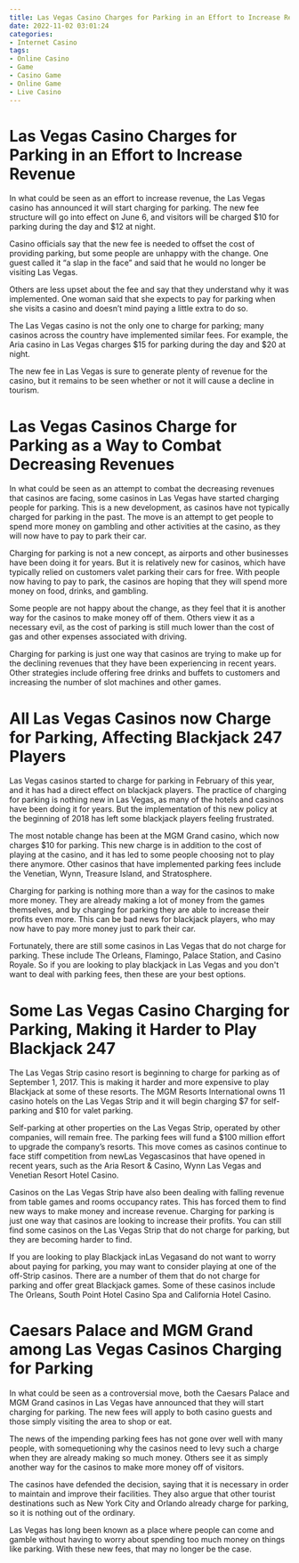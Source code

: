 ```yaml
---
title: Las Vegas Casino Charges for Parking in an Effort to Increase Revenue 
date: 2022-11-02 03:01:24
categories:
- Internet Casino
tags:
- Online Casino
- Game
- Casino Game
- Online Game
- Live Casino
---
```



#  Las Vegas Casino Charges for Parking in an Effort to Increase Revenue 

In what could be seen as an effort to increase revenue, the Las Vegas casino has announced it will start charging for parking. The new fee structure will go into effect on June 6, and visitors will be charged $10 for parking during the day and $12 at night. 

Casino officials say that the new fee is needed to offset the cost of providing parking, but some people are unhappy with the change. One guest called it “a slap in the face” and said that he would no longer be visiting Las Vegas. 

Others are less upset about the fee and say that they understand why it was implemented. One woman said that she expects to pay for parking when she visits a casino and doesn’t mind paying a little extra to do so. 

The Las Vegas casino is not the only one to charge for parking; many casinos across the country have implemented similar fees. For example, the Aria casino in Las Vegas charges $15 for parking during the day and $20 at night. 

The new fee in Las Vegas is sure to generate plenty of revenue for the casino, but it remains to be seen whether or not it will cause a decline in tourism.

#  Las Vegas Casinos Charge for Parking as a Way to Combat Decreasing Revenues 

In what could be seen as an attempt to combat the decreasing revenues that casinos are facing, some casinos in Las Vegas have started charging people for parking. This is a new development, as casinos have not typically charged for parking in the past. The move is an attempt to get people to spend more money on gambling and other activities at the casino, as they will now have to pay to park their car.

Charging for parking is not a new concept, as airports and other businesses have been doing it for years. But it is relatively new for casinos, which have typically relied on customers valet parking their cars for free. With people now having to pay to park, the casinos are hoping that they will spend more money on food, drinks, and gambling.

Some people are not happy about the change, as they feel that it is another way for the casinos to make money off of them. Others view it as a necessary evil, as the cost of parking is still much lower than the cost of gas and other expenses associated with driving.

Charging for parking is just one way that casinos are trying to make up for the declining revenues that they have been experiencing in recent years. Other strategies include offering free drinks and buffets to customers and increasing the number of slot machines and other games.

#  All Las Vegas Casinos now Charge for Parking, Affecting Blackjack 247 Players 

Las Vegas casinos started to charge for parking in February of this year, and it has had a direct effect on blackjack players. The practice of charging for parking is nothing new in Las Vegas, as many of the hotels and casinos have been doing it for years. But the implementation of this new policy at the beginning of 2018 has left some blackjack players feeling frustrated.

The most notable change has been at the MGM Grand casino, which now charges $10 for parking. This new charge is in addition to the cost of playing at the casino, and it has led to some people choosing not to play there anymore. Other casinos that have implemented parking fees include the Venetian, Wynn, Treasure Island, and Stratosphere.

Charging for parking is nothing more than a way for the casinos to make more money. They are already making a lot of money from the games themselves, and by charging for parking they are able to increase their profits even more. This can be bad news for blackjack players, who may now have to pay more money just to park their car.

Fortunately, there are still some casinos in Las Vegas that do not charge for parking. These include The Orleans, Flamingo, Palace Station, and Casino Royale. So if you are looking to play blackjack in Las Vegas and you don't want to deal with parking fees, then these are your best options.

#  Some Las Vegas Casino Charging for Parking, Making it Harder to Play Blackjack 247 

The Las Vegas Strip casino resort is beginning to charge for parking as of September 1, 2017. This is making it harder and more expensive to play Blackjack at some of these resorts. The MGM Resorts International owns 11 casino hotels on the Las Vegas Strip and it will begin charging $7 for self-parking and $10 for valet parking. 

Self-parking at other properties on the Las Vegas Strip, operated by other companies, will remain free. The parking fees will fund a $100 million effort to upgrade the company’s resorts. This move comes as casinos continue to face stiff competition from newLas Vegascasinos that have opened in recent years, such as the Aria Resort & Casino, Wynn Las Vegas and Venetian Resort Hotel Casino.

Casinos on the Las Vegas Strip have also been dealing with falling revenue from table games and rooms occupancy rates. This has forced them to find new ways to make money and increase revenue. Charging for parking is just one way that casinos are looking to increase their profits. You can still find some casinos on the Las Vegas Strip that do not charge for parking, but they are becoming harder to find.

If you are looking to play Blackjack inLas Vegasand do not want to worry about paying for parking, you may want to consider playing at one of the off-Strip casinos. There are a number of them that do not charge for parking and offer great Blackjack games. Some of these casinos include The Orleans, South Point Hotel Casino Spa and California Hotel Casino.

#  Caesars Palace and MGM Grand among Las Vegas Casinos Charging for Parking

In what could be seen as a controversial move, both the Caesars Palace and MGM Grand casinos in Las Vegas have announced that they will start charging for parking. The new fees will apply to both casino guests and those simply visiting the area to shop or eat.

The news of the impending parking fees has not gone over well with many people, with somequetioning why the casinos need to levy such a charge when they are already making so much money. Others see it as simply another way for the casinos to make more money off of visitors.

The casinos have defended the decision, saying that it is necessary in order to maintain and improve their facilities. They also argue that other tourist destinations such as New York City and Orlando already charge for parking, so it is nothing out of the ordinary.

Las Vegas has long been known as a place where people can come and gamble without having to worry about spending too much money on things like parking. With these new fees, that may no longer be the case.